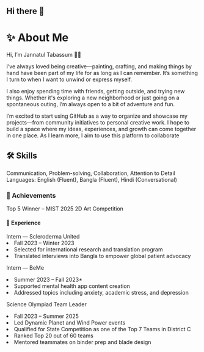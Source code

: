 ## Hi there 👋

<div> 

<h1>✨ About Me </h1>
<p> Hi, I’m Jannatul Tabassum 👋🏽</p>  
<p>I’ve always loved being creative—painting, crafting, and making things by hand have been part of my life for as long as I can remember. It’s something I turn to when I want to unwind or express myself.</p>

<p>I also enjoy spending time with friends, getting outside, and trying new things. Whether it's exploring a new neighborhood or just going on a spontaneous outing, I’m always open to a bit of adventure and fun.</p>
<p> I’m excited to start using GitHub as a way to organize and showcase my projects—from community initiatives to personal creative work. I hope to build a space where my ideas, experiences, and growth can come together in one place. As I learn more, I aim to use this platform to collaborate</p>

  
  <h2> 🛠️ Skills </h2>
<p> Communication, Problem-solving, Collaboration, Attention to Detail  
 Languages: English (Fluent), Bangla (Fluent), Hindi (Conversational) </p>

  <h3> 🏅 Achievements </h3>
  <p>  Top 5 Winner – MIST 2025 2D Art Competition</p>

  <h4>💼 Experience </h4>
  <url> Intern — Scleroderma United
    <li> Fall 2023 – Winter 2023 </li> 
  <li> Selected for international research and translation program  </li>
    <li>  Translated interviews into Bangla to empower global patient advocacy </li>
  </url>

  <url> Intern — BeMe
  <li>Summer 2023 – Fall 2023* </li> 
  <li>Supported mental health app content creation  </li> 
  <li>Addressed topics including anxiety, academic stress, and depression </li> 
  </url>

  <url> Science Olympiad Team Leader
  <li>Fall 2023 – Summer 2025 </li>
  <li>Led Dynamic Planet and Wind Power events </li>
  <li> Qualified for State Competition as one of the Top 7 Teams in District C  </li>
  <li> Ranked Top 20 out of 60 teams  </li>
  <li>Mentored teammates on binder prep and blade design </li> </url>
  
</div>

